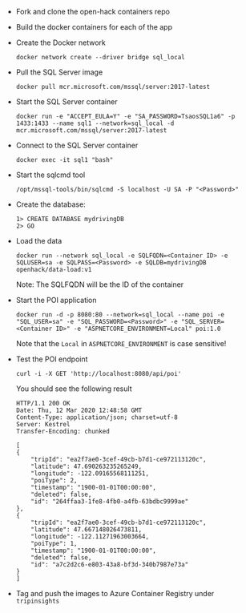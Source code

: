* Fork and clone the open-hack containers repo 
* Build the docker containers for each of the app
* Create the Docker network
    ```
    docker network create --driver bridge sql_local
    ```
* Pull the SQL Server image
    ```
    docker pull mcr.microsoft.com/mssql/server:2017-latest
    ```
* Start the SQL Server container
    ```
    docker run -e "ACCEPT_EULA=Y" -e "SA_PASSWORD=TsaosSQL1a6" -p 1433:1433 --name sql1 --network=sql_local -d mcr.microsoft.com/mssql/server:2017-latest
    ```
* Connect to the SQL Server container
    ```
    docker exec -it sql1 "bash"
    ```
* Start the sqlcmd tool
    ```
    /opt/mssql-tools/bin/sqlcmd -S localhost -U SA -P "<Password>"
    ```
* Create the database:
    ```
    1> CREATE DATABASE mydrivingDB
    2> GO
    ```
* Load the data
    ```
    docker run --network sql_local -e SQLFQDN=<Container ID> -e SQLUSER=sa -e SQLPASS=<Password> -e SQLDB=mydrivingDB openhack/data-load:v1
    ```
    Note: The SQLFQDN will be the ID of the container

* Start the POI application

    ```
    docker run -d -p 8080:80 --network=sql_local --name poi -e "SQL_USER=sa" -e "SQL_PASSWORD=<Password>" -e "SQL_SERVER=<Container ID>" -e "ASPNETCORE_ENVIRONMENT=Local" poi:1.0
    ```
    Note that the ```Local``` in ```ASPNETCORE_ENVIRONMENT``` is case sensitive!

* Test the POI endpoint

    ```
    curl -i -X GET 'http://localhost:8080/api/poi'
    ```

    You should see the following result

    ```
    HTTP/1.1 200 OK
    Date: Thu, 12 Mar 2020 12:48:58 GMT
    Content-Type: application/json; charset=utf-8
    Server: Kestrel
    Transfer-Encoding: chunked

    [
    {
        "tripId": "ea2f7ae0-3cef-49cb-b7d1-ce972113120c",
        "latitude": 47.690263235265249,
        "longitude": -122.09165568111251,
        "poiType": 2,
        "timestamp": "1900-01-01T00:00:00",
        "deleted": false,
        "id": "264ffaa3-1fe8-4fb0-a4fb-63bdbc9999ae"
    },
    {
        "tripId": "ea2f7ae0-3cef-49cb-b7d1-ce972113120c",
        "latitude": 47.667148026473811,
        "longitude": -122.11271963003664,
        "poiType": 1,
        "timestamp": "1900-01-01T00:00:00",
        "deleted": false,
        "id": "a7c2d2c6-e803-43a8-bf3d-340b7987e73a"
    }
    ]
    ```
* Tag and push the images to Azure Container Registry under ```tripinsights```

